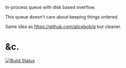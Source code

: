 In-process queue with disk based overflow.

This queue doesn't care about keeping things ordered.

Same idea as https://github.com/alicebob/q but cleaner.

# &c.

[![Build Status](https://travis-ci.org/alicebob/qr.svg?branch=master)](https://travis-ci.org/alicebob/qr)
